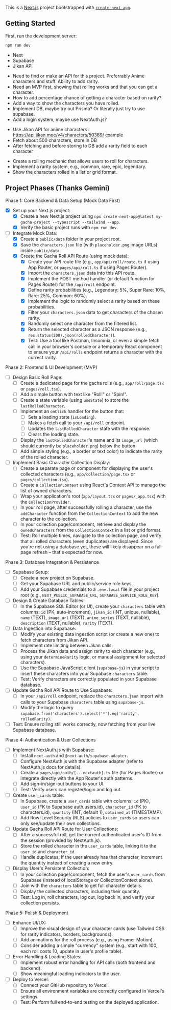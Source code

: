 This is a [Next.js](https://nextjs.org) project bootstrapped with [`create-next-app`](https://nextjs.org/docs/app/api-reference/cli/create-next-app).

## Getting Started

First, run the development server:

```bash
npm run dev
```

<!-- To build with -->
- Next
- Supabase
- Jikan API

<!-- TODO -->
- Need to find or make an API for this project. Preferrably Anime characters and stuff. Ability to add rarity.
- Need an MVP first, showing that rolling works and that you can get a character.
- How to add percentage chance of getting a character based on rarity?
- Add a way to show the characters you have rolled.
- Implement DB, maybe try out Prisma? Or literally just try to use supabase.
- Add a login system, maybe use NextAuth.js?

<!-- Some notes for backend stuff -->
- Use Jikan API for anime characters : https://api.jikan.moe/v4/characters/50389/ example
- Fetch about 500 characters, store in DB
- After fetching and before storing to DB add a rarity field to each character

<!-- Some notes for gacha mechanics -->
- Create a rolling mechanic that allows users to roll for characters.
- Implement a rarity system, e.g., common, rare, epic, legendary.
- Show the characters rolled in a list or grid format.


## Project Phases (Thanks Gemini)


Phase 1: Core Backend & Data Setup (Mock Data First)
- [x] Set up your Next.js project:
    - [x] Create a new Next.js project using `npx create-next-app@latest my-gacha-project --typescript --tailwind --app`.
    - [x] Verify the basic project runs with `npm run dev`.
- [ ] Integrate Mock Data:
    - [x] Create a `public/data` folder in your project root.
    - [x] Save the `characters.json` file (with `placeholder.png` image URLs) inside `public/data`.
    - [x] Create the Gacha Roll API Route (using mock data):
        - [x] Create your API route file (e.g., `app/api/roll/route.ts` if using App Router, or `pages/api/roll.ts` if using Pages Router).
        - [x] Import the `characters.json` data into this API route.
        - [x] Implement the POST method handler (or default function for Pages Router) for the `/api/roll` endpoint.
        - [x] Define rarity probabilities (e.g., Legendary: 5%, Super Rare: 10%, Rare: 25%, Common: 60%).
        - [x] Implement the logic to randomly select a rarity based on these probabilities.
        - [x] Filter your `characters.json` data to get characters of the chosen rarity.
        - [x] Randomly select one character from the filtered list.
        - [x] Return the selected character as a JSON response (e.g., `res.status(200).json(rolledCharacter)`).
        - [x] Test: Use a tool like Postman, Insomnia, or even a simple fetch call in your browser's console or a temporary React component to ensure your `/api/rolls` endpoint returns a character with the correct rarity.

Phase 2: Frontend & UI Development (MVP)
- [ ] Design Basic Roll Page:
    - [ ] Create a dedicated page for the gacha rolls (e.g., `app/roll/page.tsx` or `pages/roll.tsx`).
    - [ ] Add a simple button with text like "Roll!" or "Spin!".
    - [ ] Create a state variable (using `useState`) to store the `lastRolledCharacter`.
    - [ ] Implement an `onClick` handler for the button that:
        - [ ] Sets a loading state (`isLoading`).
        - [ ] Makes a fetch call to your `/api/roll` endpoint.
        - [ ] Updates the `lastRolledCharacter` state with the response.
        - [ ] Clears the loading state.
    - [ ] Display the `lastRolledCharacter`'s name and its `image_url` (which should currently be `placeholder.png`) below the button.
    - [ ] Add simple styling (e.g., a border or text color) to indicate the rarity of the rolled character.
- [ ] Implement Basic Character Collection Display:
    - [ ] Create a separate page or component for displaying the user's collected characters (e.g., `app/collection/page.tsx` or `pages/collection.tsx`).
    - [ ] Create a `CollectionContext` using React's Context API to manage the list of owned characters.
    - [ ] Wrap your application's root (`app/layout.tsx` or `pages/_app.tsx`) with the `CollectionProvider`.
    - [ ] In your roll page, after successfully rolling a character, use the `addCharacter` function from the `CollectionContext` to add the new character to the collection.
    - [ ] In your collection page/component, retrieve and display the `ownedCharacters` from the `CollectionContext` in a list or grid format.
    - [ ] Test: Roll multiple times, navigate to the collection page, and verify that all rolled characters (even duplicates) are displayed. Since you're not using a database yet, these will likely disappear on a full page refresh – that's expected for now.

Phase 3: Database Integration & Persistence
- [ ] Supabase Setup:
    - [ ] Create a new project on Supabase.
    - [ ] Get your Supabase URL and public/service role keys.
    - [ ] Add your Supabase credentials to a `.env.local` file in your project root (e.g., `NEXT_PUBLIC_SUPABASE_URL`, `SUPABASE_SERVICE_ROLE_KEY`).
- [ ] Design & Create Database Tables:
    - [ ] In the Supabase SQL Editor (or UI), create your `characters` table with columns: `id` (PK, auto-increment), `jikan_id` (INT, unique, nullable), `name` (TEXT), `image_url` (TEXT), `anime_series` (TEXT, nullable), `description` (TEXT, nullable), `rarity` (TEXT).
- [ ] Data Ingestion into Supabase:
    - [ ] Modify your existing data ingestion script (or create a new one) to fetch characters from Jikan API.
    - [ ] Implement rate limiting between Jikan calls.
    - [ ] Process the Jikan data and assign rarity to each character (e.g., using your `determineRarity` logic, or manual assignment for selected characters).
    - [ ] Use the Supabase JavaScript client (`supabase-js`) in your script to insert these characters into your Supabase `characters` table.
    - [ ] Test: Verify characters are correctly populated in your Supabase database.
- [ ] Update Gacha Roll API Route to Use Supabase:
    - [ ] In your `/api/roll` endpoint, replace the `characters.json` import with calls to your Supabase `characters` table using `supabase-js`.
    - [ ] Modify the logic to query `supabase.from('characters').select('*').eq('rarity', rolledRarity)`.
- [ ] Test: Ensure rolling still works correctly, now fetching from your live Supabase database.

Phase 4: Authentication & User Collections
- [ ] Implement NextAuth.js with Supabase:
    - [ ] Install `next-auth` and `@next-auth/supabase-adapter`.
    - [ ] Configure NextAuth.js with the Supabase adapter (refer to NextAuth.js docs for details).
    - [ ] Create a `pages/api/auth/[...nextauth].ts` file (for Pages Router) or integrate directly with the App Router's auth patterns.
    - [ ] Add sign-in/sign-out buttons to your UI.
    - [ ] Test: Verify users can register/login and log out.
- [ ] Create `user_cards` table:
    - [ ] In Supabase, create a `user_cards` table with columns: `id` (PK), `user_id` (FK to Supabase auth.users.id), `character_id` (FK to characters.id), `quantity` (INT, default 1), `obtained_at` (TIMESTAMP).
    - [ ] Add Row-Level Security (RLS) policies to `user_cards` so users can only see/update their own collections.
- [ ] Update Gacha Roll API Route for User Collections:
    - [ ] After a successful roll, get the current authenticated user's ID from the session (provided by NextAuth.js).
    - [ ] Store the rolled character in the `user_cards` table, linking it to the `user_id` and `character_id`.
    - [ ] Handle duplicates: If the user already has that character, increment the quantity instead of creating a new entry.
- [ ] Display User's Persistent Collection:
    - [ ] In your collection page/component, fetch the user's `user_cards` from Supabase (instead of localStorage or CollectionContext alone).
    - [ ] Join with the `characters` table to get full character details.
    - [ ] Display the collected characters, including their quantity.
    - [ ] Test: Log in, roll characters, log out, log back in, and verify your collection persists.

Phase 5: Polish & Deployment
- [ ] Enhance UI/UX:
    - [ ] Improve the visual design of your character cards (use Tailwind CSS for rarity indicators, borders, backgrounds).
    - [ ] Add animations for the roll process (e.g., using Framer Motion).
    - [ ] Consider adding a simple "currency" system (e.g., start with 100, each roll costs 10, update in user's profile table).
- [ ] Error Handling & Loading States:
    - [ ] Implement robust error handling for API calls (both frontend and backend).
    - [ ] Show meaningful loading indicators to the user.
- [ ] Deploy to Vercel:
    - [ ] Connect your GitHub repository to Vercel.
    - [ ] Ensure all environment variables are correctly configured in Vercel's settings.
    - [ ] Test: Perform full end-to-end testing on the deployed application.